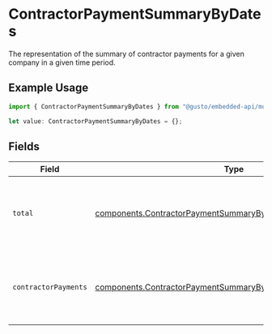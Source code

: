 # ContractorPaymentSummaryByDates

The representation of the summary of contractor payments for a given company in a given time period.

## Example Usage

```typescript
import { ContractorPaymentSummaryByDates } from "@gusto/embedded-api/models/components/contractorpaymentsummarybydates.js";

let value: ContractorPaymentSummaryByDates = {};
```

## Fields

| Field                                                                                                                                          | Type                                                                                                                                           | Required                                                                                                                                       | Description                                                                                                                                    |
| ---------------------------------------------------------------------------------------------------------------------------------------------- | ---------------------------------------------------------------------------------------------------------------------------------------------- | ---------------------------------------------------------------------------------------------------------------------------------------------- | ---------------------------------------------------------------------------------------------------------------------------------------------- |
| `total`                                                                                                                                        | [components.ContractorPaymentSummaryByDatesTotal](../../models/components/contractorpaymentsummarybydatestotal.md)                             | :heavy_minus_sign:                                                                                                                             | The wage and reimbursement totals for all contractor payments within a given time period.                                                      |
| `contractorPayments`                                                                                                                           | [components.ContractorPaymentSummaryByDatesContractorPayments](../../models/components/contractorpaymentsummarybydatescontractorpayments.md)[] | :heavy_minus_sign:                                                                                                                             | The individual contractor payments, within a given time period, grouped by check date.                                                         |